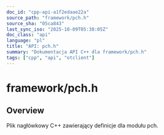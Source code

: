 ```yaml
---
doc_id: "cpp-api-a1f2edaae22a"
source_path: "framework/pch.h"
source_sha: "05ca843"
last_sync_iso: "2025-10-09T05:38:05Z"
doc_class: "api"
language: "pl"
title: "API: pch.h"
summary: "Dokumentacja API C++ dla framework/pch.h"
tags: ["cpp", "api", "otclient"]
---
```


# framework/pch.h

## Overview

Plik nagłówkowy C++ zawierający definicje dla modułu pch.
